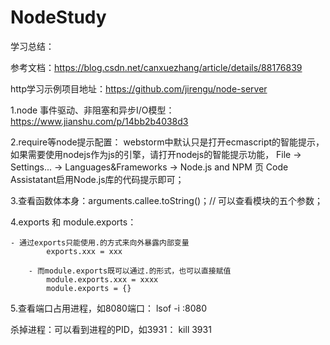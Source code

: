 # NodeStudy

学习总结：

参考文档：https://blog.csdn.net/canxuezhang/article/details/88176839

http学习示例项目地址：https://github.com/jirengu/node-server

1.node 事件驱动、非阻塞和异步I/O模型：
https://www.jianshu.com/p/14bb2b4038d3

2.require等node提示配置：
webstorm中默认只是打开ecmascript的智能提示，如果需要使用nodejs作为js的引擎，请打开nodejs的智能提示功能，
File -> Settings... -> Languages&Frameworks -> Node.js and NPM 页
Code Assistatant启用Node.js库的代码提示即可；

3.查看函数体本身：arguments.callee.toString()；// 可以查看模块的五个参数；

4.exports 和 module.exports：

    - 通过exports只能使用.的方式来向外暴露内部变量
    		exports.xxx = xxx
    
    	- 而module.exports既可以通过.的形式，也可以直接赋值
    		module.exports.xxx = xxxx
    		module.exports = {}
    		
5.查看端口占用进程，如8080端口：
lsof -i :8080

杀掉进程：可以看到进程的PID，如3931：
kill 3931